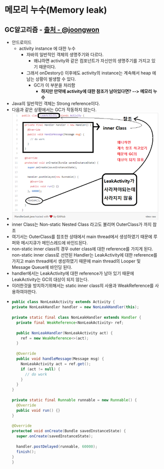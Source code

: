 메모리 누수(Memory leak)
===

GC알고리즘 - [출처 - @joongwon](https://medium.com/@joongwon/android-memory-leak-%EC%82%AC%EB%A1%80-6565b817a8fe)
---
* 안드로이드
  * activity instance 에 대한 누수
    * 자바의 일반적인 객체의 생명주기와 다르다.
      * 왜냐하면 activity와 같은 컴포넌트가 자신만의 생명주기를 가지고 있기 때문이다.
    * 그래서 onDestory() 이후에도 activity의 instance는 계속해서 heap 에 남는 상황이 발생할 수 있다.
      * GC가 이 부분을 처리함
        * **하지만 만약에 activity에 대한 참조가 남아있다면? --> 메모리 누수**
* Java의 일반적인 객체는 Strong reference이다.
* 다음과 같은 상황에서는 GC가 작동하지 않는다.
* ![](/img/GCException.png)
* inner Class는 Non-static Nested Class 라고도 불리며 OuterClass가 까지 참조
* 여기서는 OuterClass를 참조한 상태에서 main thread에서 생성하였기 때문에 루퍼와 메시지큐가 메인스레드에 바인드된다.
* non-static inner class의 경우 outer class에 대한 reference를 가지게 된다. non-static inner class로 선언된 Handler는 LeakActivity에 대한 reference를 가지고 main thread에서 생성하였기 때문에 main thread의 Looper 및 Message Queue에 바인딩 된다. 
* handler에서는 LeakActivity에 대한 reference가 남아 있기 때문에 LeakActivity는 GC의 대상이 되지 않는다.
* 이러한것을 방지하기위해서는 static inner class의 사용과 WeakReference를 사용하여야한다.
* ```java
  public class NonLeakActivity extends Activity {
  private NonLeakHandler handler = new NonLeakHandler(this);
  
  private static final class NonLeakHandler extends Handler {
    private final WeakReference<NonLeakActivity> ref;
    
    public NonLeakHandler(NonLeakActivity act) {
      ref = new WeakReference<>(act);  
    }
    
    @Override
    public void handleMessage(Message msg) {
      NonLeakActivity act = ref.get();
      if (act != null) {
        // do work  
      }
    }
  }
  
  private static final Runnable runnable = new Runnable() {
    @Override
    public void run() {}
  }
  
  @Override
  protected void onCreate(Bundle savedInstanceState) {
    super.onCreate(savedInstanceState);
    
    handler.postDelayed(runnable, 60000);
    finish();
  }
  }
  ```
